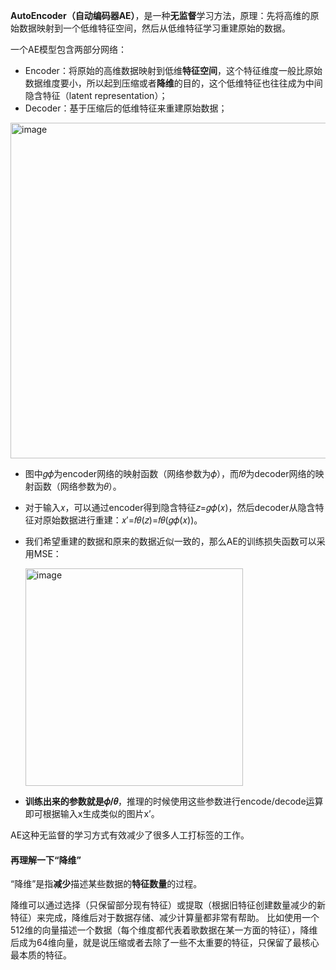 **AutoEncoder（自动编码器AE）**，是一种**无监督**学习方法，原理：先将高维的原始数据映射到一个低维特征空间，然后从低维特征学习重建原始的数据。

一个AE模型包含两部分网络：
-  Encoder：将原始的高维数据映射到低维**特征空间**，这个特征维度一般比原始数据维度要小，所以起到压缩或者**降维**的目的，这个低维特征也往往成为中间隐含特征（latent representation）；
-  Decoder：基于压缩后的低维特征来重建原始数据；
<img width="537" alt="image" src="https://github.com/user-attachments/assets/1140f892-f376-4c88-a31b-44aa93802d68">

-  图中𝑔𝜙为encoder网络的映射函数（网络参数为𝜙），而𝑓𝜃为decoder网络的映射函数（网络参数为𝜃）。
-  对于输入𝑥，可以通过encoder得到隐含特征𝑧=𝑔𝜙(𝑥)，然后decoder从隐含特征对原始数据进行重建：𝑥′=𝑓𝜃(𝑧)=𝑓𝜃(𝑔𝜙(𝑥))。
-  我们希望重建的数据和原来的数据近似一致的，那么AE的训练损失函数可以采用MSE：

   <img width="348" alt="image" src="https://github.com/user-attachments/assets/e3cbcb42-e75b-4856-a371-6e8f4f4710f4">

-  **训练出来的参数就是𝜙/𝜃**，推理的时候使用这些参数进行encode/decode运算即可根据输入x生成类似的图片x’。

AE这种无监督的学习方式有效减少了很多人工打标签的工作。

#### 再理解一下“降维”
“降维”是指**减少**描述某些数据的**特征数量**的过程。

降维可以通过选择（只保留部分现有特征）或提取（根据旧特征创建数量减少的新特征）来完成，降维后对于数据存储、减少计算量都非常有帮助。
比如使用一个512维的向量描述一个数据（每个维度都代表着歌数据在某一方面的特征），降维后成为64维向量，就是说压缩或者去除了一些不太重要的特征，只保留了最核心最本质的特征。
